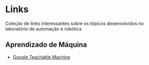 # Links
Coleção de links interessantes sobre os tópicos desenvolvidos no laboratório de automação e robótica

## Aprendizado de Máquina
- [Google Teachable Machine](https://teachablemachine.withgoogle.com/)
